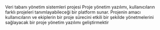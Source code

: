 Veri tabanı yönetim sistemleri projesi
Proje yönetim yazılımı, kullanıcıların farklı projeleri tanımlayabileceği bir platform sunar.
Projenin amacı kullanıcıların ve ekiplerin bir proje sürecini etkili bir şekilde yönetmelerini sağlayacak bir proje yönetim yazılımı geliştirmektir
